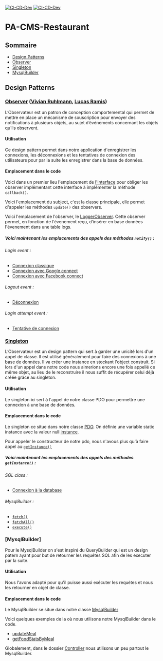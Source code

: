 [![CI-CD-Dev](https://github.com/PACMS/PA-CMS-Restaurant/actions/workflows/CI-CD-Dev.yml/badge.svg?branch=develop)](https://github.com/PACMS/PA-CMS-Restaurant/actions/workflows/CI-CD-Dev.yml)
[![CI-CD-Dev](https://github.com/PACMS/PA-CMS-Restaurant/actions/workflows/CI-CD-Prod.yml/badge.svg?branch=main)](https://github.com/PACMS/PA-CMS-Restaurant/actions/workflows/CI-CD-Prod.yml)

# PA-CMS-Restaurant

## Sommaire

- [Design Patterns](#design-patterns)
- [Observer](#observer-vivian-ruhlmann-lucas-ramis)
- [Singleton](#singleton)
- [MysqlBuilder](#mysqlbuilder)

## Design Patterns

### [Observer](https://refactoring.guru/design-patterns/observer) ([Vivian Ruhlmann](https://github.com/Loviflo), [Lucas Ramis](https://github.com/RamisL))

L’Observateur est un patron de conception comportemental qui permet de mettre en place un mécanisme de souscription pour envoyer des notifications à plusieurs objets, au sujet d’événements concernant les objets qu’ils observent.

#### Utilisation

Ce design pattern permet dans notre application d'enregistrer les connexions, les déconnexions et les tentatives de connexion des utilisateurs pour par la suite les enregistrer dans la base de données.

#### Emplacement dans le code

Voici dans un premier lieu l'emplacement de [l'interface](./www/Core/Auth.class.php#L5-L8) pour obliger les observer implémentant cette interface à implémenter la méthode `callback()`.

Voici l'emplacement du [subject](www/Core/Auth.class.php#L10-L50), c'est la classe principale, elle permet d'appeler les méthodes `update()` des observers.

Voici l'emplacement de l'observer, le [LoggerObserver](www/Core/LoggerObserver.class.php). Cette observer permet, en fonction de l'évenement reçu, d'insérer en base données l'évenement dans une table logs.

##### Voici maintenant les emplacements des appels des méthodes `notify()` :

###### Login event :

- [Connexion classique](www/Core/Sql.class.php#L283-L287)
- [Connexion avec Google connect](www/Controller/User.class.php#L237-L241)
- [Connexion avec Facebook connect](www/Controller/User.class.php#L295-L299)

###### Logout event :

- [Déconnexion](www/Controller/User.class.php#L414-L418)

###### Login attempt event :

- [Tentative de connexion](www/Core/Sql.class.php#L300-L304)

### [Singleton](https://refactoring.guru/design-patterns/singleton)

L’Observateur est un design pattern qui sert à garder une unicité lors d'un appel de classe. Il est utilisé généralement pour faire des connexions à une base de données. Il va créer une instance en stockant l'object construit. Si lors d'un appel dans notre code nous aimerions encore une fois appellé ce même objet, au lieu de le reconstruire il nous suffit de récupérer celui déjà créée grâce au singleton.

#### Utilisation

Le singleton ici sert à l'appel de notre classe PDO pour permettre une connexion à une base de données.

#### Emplacement dans le code

Le singleton ce situe dans notre classe [PDO](./www/Core/Pdo.class.php).
On définie une variable static instance avec la valeur null [instance](./www/Core/Pdo.class.php#L8).

Pour appeler le constructeur de notre pdo, nous n'avous plus qu'à faire appel au [`getInstance()`](./www/Core/Pdo.class.php#L29-L35)

##### Voici maintenant les emplacements des appels des méthodes `getInstance()` :

###### SQL class :

- [Connexion à la database](./www/Core/Sql.class.php#L32)

###### MysqlBuilder :

- [`fetch()`](www/Core/MysqlBuilder.php#L160)
- [`fetchAll()`](www/Core/MysqlBuilder.php#L168)
- [`execute()`](www/Core/MysqlBuilder.php#L182)

### [MysqlBuilder]

Pour le MysqlBuilder on s'est inspiré du QueryBuilder qui est un design patern ayant pour but de retourner les requêtes SQL afin de les executer par la suite.

#### Utilisation

Nous l'avons adapté pour qu'il puisse aussi exécuter les requètes et nous les retourner en objet de classe.

#### Emplacement dans le code

Le MysqlBuilder se situe dans notre classe [MysqlBuilder](./www/Core/MysqlBuilder.php)

Voici quelques exemples de la où nous utilisons notre MysqlBuilder dans le code.

- [updateMeal](./www/Controller/Meal.class.php#L180-L226)
- [getFoodStatsByMeal](./www/Controller/Food.class.php#L122-L159)

Globalement, dans le dossier [Controller](./www/Controller) nous utilisons un peu partout le MysqlBuilder.

